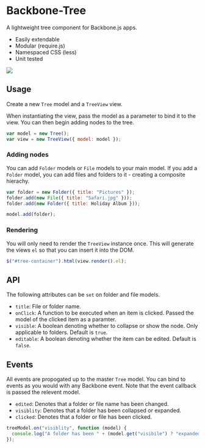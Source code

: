 Backbone-Tree
====================

A lightweight tree component for Backbone.js apps.

* Easily extendable
* Modular (require.js)
* Namespaced CSS (less)
* Unit tested

<img src="https://raw.github.com/st3redstripe/Backbone-Tree/master/src/tree.png"/>

## Usage

Create a new `Tree` model and a `TreeView` view. 

When instantiating the view, pass the model as a parameter to bind it to the view. You can then begin adding nodes to the tree.

```js
var model = new Tree();
var view = new TreeView({ model: model });
```

### Adding nodes

You can add `Folder` models or `File` models to your main model. If you add a `Folder` model, you can add files and folders to it - creating a composite hierachy.

```js
var folder = new Folder({ title: "Pictures" });
folder.add(new File({ title: "Safari.jpg" }));
folder.add(new Folder({ title: Holiday Album }));

model.add(folder);
```

### Rendering
You will only need to render the `TreeView` instance once. This will generate the views `el` so that you can insert it into the DOM.

```js
$("#tree-container").html(view.render().el);
```

## API

The following attributes can be `set` on folder and file models. 

* `title`: File or folder name.
* `onClick`: A function to be executed when an item is clicked. Passed the model of the clicked item as a paramter. 
* `visible`: A boolean denoting whether to collapse or show the node. Only applicable to folders. Default is `true`.
* `editable`: A boolean denoting whether the item can be edited. Default is `false`. 

## Events

All events are propogated up to the master `Tree` model. You can bind to events as you would with any Backbone event.
Note that the event callback is passed the relevent model.

* `edited`: Denotes that a folder or file name has been changed.
* `visiblity`: Denotes that a folder has been collapsed or expanded.
* `clicked`: Denotes that a folder or file has been clicked.

```js
treeModel.on("visiblity", function (model) {
  console.log("A folder has been " + (model.get("visibile") ? "expanded" : "closed"));
});
```